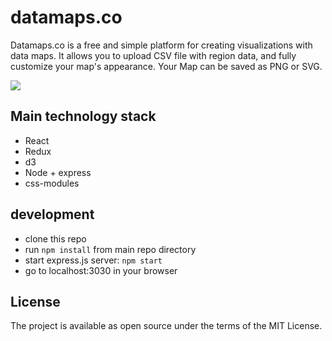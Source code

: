 # datamaps.co

Datamaps.co is a free and simple platform for creating visualizations with data maps. It allows you to upload CSV file with region data, and fully customize your map's appearance. Your Map can be saved as PNG or SVG.

![](http://i.imgur.com/hDBUXO7.gif)

## Main technology stack

* React
* Redux
* d3
* Node + express
* css-modules

## development

* clone this repo
* run `npm install` from main repo directory
* start express.js server: `npm start`
* go to localhost:3030 in your browser

## License

The project is available as open source under the terms of the MIT License.
